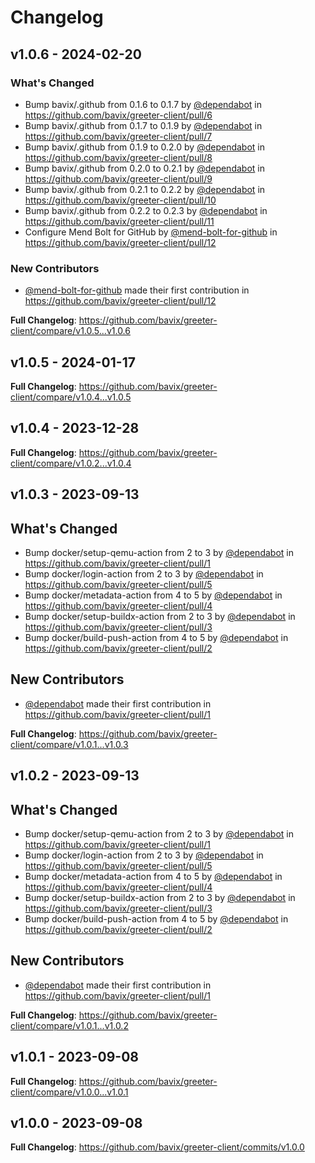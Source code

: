 # Changelog

## v1.0.6 - 2024-02-20

### What's Changed

* Bump bavix/.github from 0.1.6 to 0.1.7 by [@dependabot](https://github.com/dependabot) in https://github.com/bavix/greeter-client/pull/6
* Bump bavix/.github from 0.1.7 to 0.1.9 by [@dependabot](https://github.com/dependabot) in https://github.com/bavix/greeter-client/pull/7
* Bump bavix/.github from 0.1.9 to 0.2.0 by [@dependabot](https://github.com/dependabot) in https://github.com/bavix/greeter-client/pull/8
* Bump bavix/.github from 0.2.0 to 0.2.1 by [@dependabot](https://github.com/dependabot) in https://github.com/bavix/greeter-client/pull/9
* Bump bavix/.github from 0.2.1 to 0.2.2 by [@dependabot](https://github.com/dependabot) in https://github.com/bavix/greeter-client/pull/10
* Bump bavix/.github from 0.2.2 to 0.2.3 by [@dependabot](https://github.com/dependabot) in https://github.com/bavix/greeter-client/pull/11
* Configure Mend Bolt for GitHub by [@mend-bolt-for-github](https://github.com/mend-bolt-for-github) in https://github.com/bavix/greeter-client/pull/12

### New Contributors

* [@mend-bolt-for-github](https://github.com/mend-bolt-for-github) made their first contribution in https://github.com/bavix/greeter-client/pull/12

**Full Changelog**: https://github.com/bavix/greeter-client/compare/v1.0.5...v1.0.6

## v1.0.5 - 2024-01-17

**Full Changelog**: https://github.com/bavix/greeter-client/compare/v1.0.4...v1.0.5

## v1.0.4 - 2023-12-28

**Full Changelog**: https://github.com/bavix/greeter-client/compare/v1.0.2...v1.0.4

## v1.0.3 - 2023-09-13

## What's Changed

* Bump docker/setup-qemu-action from 2 to 3 by [@dependabot](https://github.com/dependabot) in https://github.com/bavix/greeter-client/pull/1
* Bump docker/login-action from 2 to 3 by [@dependabot](https://github.com/dependabot) in https://github.com/bavix/greeter-client/pull/5
* Bump docker/metadata-action from 4 to 5 by [@dependabot](https://github.com/dependabot) in https://github.com/bavix/greeter-client/pull/4
* Bump docker/setup-buildx-action from 2 to 3 by [@dependabot](https://github.com/dependabot) in https://github.com/bavix/greeter-client/pull/3
* Bump docker/build-push-action from 4 to 5 by [@dependabot](https://github.com/dependabot) in https://github.com/bavix/greeter-client/pull/2

## New Contributors

* [@dependabot](https://github.com/dependabot) made their first contribution in https://github.com/bavix/greeter-client/pull/1

**Full Changelog**: https://github.com/bavix/greeter-client/compare/v1.0.1...v1.0.3

## v1.0.2 - 2023-09-13

## What's Changed

* Bump docker/setup-qemu-action from 2 to 3 by [@dependabot](https://github.com/dependabot) in https://github.com/bavix/greeter-client/pull/1
* Bump docker/login-action from 2 to 3 by [@dependabot](https://github.com/dependabot) in https://github.com/bavix/greeter-client/pull/5
* Bump docker/metadata-action from 4 to 5 by [@dependabot](https://github.com/dependabot) in https://github.com/bavix/greeter-client/pull/4
* Bump docker/setup-buildx-action from 2 to 3 by [@dependabot](https://github.com/dependabot) in https://github.com/bavix/greeter-client/pull/3
* Bump docker/build-push-action from 4 to 5 by [@dependabot](https://github.com/dependabot) in https://github.com/bavix/greeter-client/pull/2

## New Contributors

* [@dependabot](https://github.com/dependabot) made their first contribution in https://github.com/bavix/greeter-client/pull/1

**Full Changelog**: https://github.com/bavix/greeter-client/compare/v1.0.1...v1.0.2

## v1.0.1 - 2023-09-08

**Full Changelog**: https://github.com/bavix/greeter-client/compare/v1.0.0...v1.0.1

## v1.0.0 - 2023-09-08

**Full Changelog**: https://github.com/bavix/greeter-client/commits/v1.0.0
